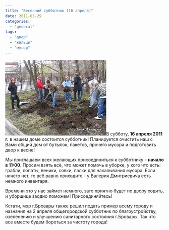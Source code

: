 ```yaml
---
title: "Весенний субботник (16 апреля)"
date: 2011-03-29
categories: 
  - "general"
tags: 
  - "двор"
  - "жильцы"
  - "мусор"
---
```


![Весенний субботник](/wp-content/uploads/2011/03/subbotnik.jpg "Весенний субботник")В субботу, **16 апреля 2011 г.** в нашем доме состоится субботник! Планируется очистить наш с Вами общий дом от бутылок, пакетов, прочего мусора и подготовить двор к весне!

Мы приглашаем всех желающих присоединиться к субботнику - **начало в 11:00**. Просим взять всё, что может помочь в уборке, у кого что есть: грабли, лопаты, веники, совки, палки для накалывания мусора. Если ничего нет, то всё равно приходите - у Валерия Дмитриевича есть немного инвентаря.

Времени это у нас займет немного, зато приятно будет по двору ходить, и уборщице заодно поможем! Присоединяйтесь!

Кстати, мэр г.Бровары также решил подать пример всему городу и назначил на 2 апреля общегородской субботник по благоустройству, озеленению и <!--more-->улучшению санитарного состояния г.Бровары. Так что все вместе будем бороться за чистоту города!

